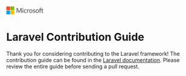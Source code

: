 ![](./media/solutions-microsoft-logo-small.png)
# Laravel Contribution Guide

Thank you for considering contributing to the Laravel framework! The contribution guide can be found in the [Laravel documentation](http://laravel.com/docs/contributions). Please review the entire guide before sending a pull request.
